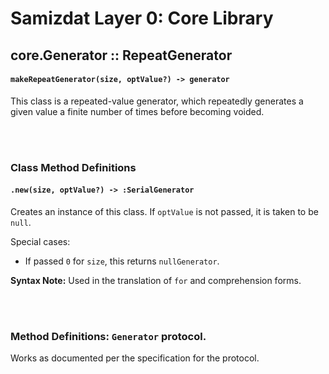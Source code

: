 Samizdat Layer 0: Core Library
==============================

core.Generator :: RepeatGenerator
---------------------------------

#### `makeRepeatGenerator(size, optValue?) -> generator`

This class is a repeated-value generator, which repeatedly generates a
given value a finite number of times before becoming voided.


<br><br>
### Class Method Definitions

#### `.new(size, optValue?) -> :SerialGenerator`

Creates an instance of this class. If `optValue` is not passed, it is
taken to be `null`.

Special cases:
* If passed `0` for `size`, this returns `nullGenerator`.

**Syntax Note:** Used in the translation of `for` and comprehension forms.

<br><br>
### Method Definitions: `Generator` protocol.

Works as documented per the specification for the protocol.
